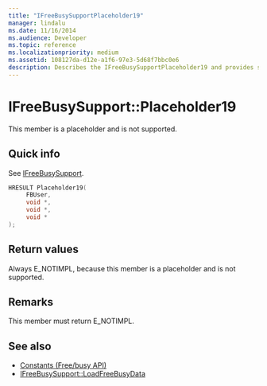 ```yaml
---
title: "IFreeBusySupportPlaceholder19"
manager: lindalu
ms.date: 11/16/2014
ms.audience: Developer
ms.topic: reference
ms.localizationpriority: medium
ms.assetid: 108127da-d12e-a1f6-97e3-5d68f7bbc0e6
description: Describes the IFreeBusySupportPlaceholder19 and provides syntax, return value, and additional remarks. This member is a placeholder and is not supported.
---
```


# IFreeBusySupport::Placeholder19

This member is a placeholder and is not supported.
  
## Quick info

See [IFreeBusySupport](ifreebusysupport.md).
  
```cpp
HRESULT Placeholder19( 
     FBUser, 
     void *,  
     void *,  
     void * 
);
```

## Return values

Always E_NOTIMPL, because this member is a placeholder and is not supported.
  
## Remarks

This member must return E_NOTIMPL.
  
## See also

- [Constants (Free/busy API)](constants-free-busy-api.md) 
- [IFreeBusySupport::LoadFreeBusyData](ifreebusysupport-loadfreebusydata.md)


